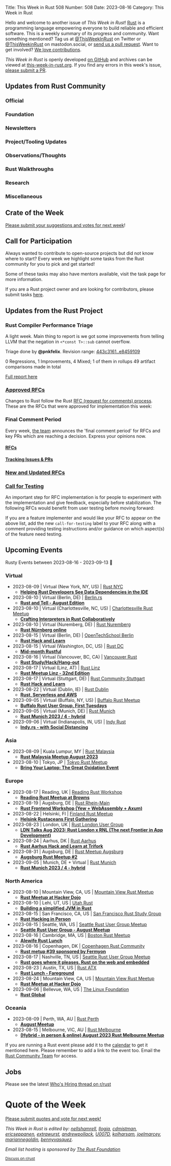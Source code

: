 Title: This Week in Rust 508
Number: 508
Date: 2023-08-16
Category: This Week in Rust

Hello and welcome to another issue of *This Week in Rust*!
[Rust](https://www.rust-lang.org/) is a programming language empowering everyone to build reliable and efficient software.
This is a weekly summary of its progress and community.
Want something mentioned? Tag us at [@ThisWeekInRust](https://twitter.com/ThisWeekInRust) on Twitter or [@ThisWeekinRust](https://mastodon.social/@thisweekinrust) on mastodon.social, or [send us a pull request](https://github.com/rust-lang/this-week-in-rust).
Want to get involved? [We love contributions](https://github.com/rust-lang/rust/blob/master/CONTRIBUTING.md).

*This Week in Rust* is openly developed [on GitHub](https://github.com/rust-lang/this-week-in-rust) and archives can be viewed at [this-week-in-rust.org](https://this-week-in-rust.org/).
If you find any errors in this week's issue, [please submit a PR](https://github.com/rust-lang/this-week-in-rust/pulls).

## Updates from Rust Community

<!--

Dear community contributors:
Please read README.md for guidance on submissions.
Each submitted link should be of the form:

* [Title of the Linked Page](https://example.com/my_article)

If you don't know which category to use, feel free to submit a PR anyway
and just ask the editors to select the category.

-->

### Official

### Foundation

### Newsletters

### Project/Tooling Updates

### Observations/Thoughts

### Rust Walkthroughs

### Research

### Miscellaneous

## Crate of the Week

<!-- COTW goes here -->

[Please submit your suggestions and votes for next week][submit_crate]!

[submit_crate]: https://users.rust-lang.org/t/crate-of-the-week/2704

## Call for Participation

Always wanted to contribute to open-source projects but did not know where to start?
Every week we highlight some tasks from the Rust community for you to pick and get started!

Some of these tasks may also have mentors available, visit the task page for more information.

<!-- CFPs go here, use this format: * [project name - title of issue](link to issue) -->
<!-- * [ - ]() -->

If you are a Rust project owner and are looking for contributors, please submit tasks [here][guidelines].

[guidelines]: https://users.rust-lang.org/t/twir-call-for-participation/4821

## Updates from the Rust Project

<!-- Rust updates go here -->

### Rust Compiler Performance Triage

A light week. Main thing to report is we got some improvements from telling LLVM
that the negation in `<*const T>::sub` cannot overflow.

Triage done by **@pnkfelix**.
Revision range: [443c3161..e8459109](https://perf.rust-lang.org/?start=443c3161dd04f4c1b656a626f9079921bee9c326&end=e8459109bbb440764c1c877032189a27b9e76c4e&absolute=false&stat=instructions%3Au)

0 Regressions, 1 Improvements, 4 Mixed; 1 of them in rollups
49 artifact comparisons made in total

[Full report here](https://github.com/rust-lang/rustc-perf/blob/master/triage/2023-08-14.md) 

### [Approved RFCs](https://github.com/rust-lang/rfcs/commits/master)

Changes to Rust follow the Rust [RFC (request for comments) process](https://github.com/rust-lang/rfcs#rust-rfcs). These
are the RFCs that were approved for implementation this week:

<!-- Approved RFCs go here, use this format: * [Topic](URL) -->
<!-- or if none were approved this week, use: * *No RFCs were approved this week.* -->
<!-- * []() -->

<!--
### [Approved Major Change Proposals (MCP)](https://forge.rust-lang.org/compiler/mcp.html)
<!~~ MCPs occur infrequently, so this section is commented out by default. ~~>
<!~~ MCPs which have been approved or rejected this week go here, use this format: * [major change accepted|rejected] [Topic](URL) ~~>
-->

### Final Comment Period

Every week, [the team](https://www.rust-lang.org/team.html) announces the 'final comment period' for RFCs and key PRs
which are reaching a decision. Express your opinions now.

#### [RFCs](https://github.com/rust-lang/rfcs/labels/final-comment-period)

<!-- RFCs which have entered FCP go here, use this format: * [disposition: merge|close] [Topic](URL) -->
<!-- or if none entered FCP this week, use: * *No RFCs entered Final Comment Period this week.* -->
<!-- * [disposition: ] []() -->

#### [Tracking Issues & PRs](https://github.com/rust-lang/rust/issues?q=is%3Aopen+label%3Afinal-comment-period+sort%3Aupdated-desc)

<!-- Tracking Issues which have entered FCP go here, use this format: * [disposition: merge|close] [Topic](URL) -->
<!-- or if none entered FCP this week, use: * *No Tracking Issues or PRs entered Final Comment Period this week.* -->
<!-- * [disposition: ] []() -->

### [New and Updated RFCs](https://github.com/rust-lang/rfcs/pulls)

<!-- New or updated RFCs go here, use this format: * [new|updated] [Topic](URL) -->
<!-- or if there are no new or updated RFCs this week, use: * *No New or Updated RFCs were created this week.* -->
<!-- * [new|updated] []() -->

### [Call for Testing](https://github.com/rust-lang/rfcs/issues?q=label%3Acall-for-testing)
An important step for RFC implementation is for people to experiment with the
implementation and give feedback, especially before stabilization.  The following
RFCs would benefit from user testing before moving forward:

<!-- Calls for Testing go here, use this format:
    * [<RFC Topic>](<RFC URL>)
        * [Tracking Issue](<Tracking Issue URL>)
        * [Testing steps](<Testing Steps URL>)
-->
<!-- or if there are no new or updated RFCs this week, use: * *No New or Updated RFCs were created this week.* -->
<!-- Remember to remove the `call-for-testing` label from the RFC so that the maintainer can signal for testers again, if desired. -->

If you are a feature implementer and would like your RFC to appear on the above list, add the new `call-for-testing`
label to your RFC along with a comment providing testing instructions and/or guidance on which aspect(s) of the feature
need testing.

## Upcoming Events

Rusty Events between 2023-08-16 - 2023-09-13 🦀

### Virtual

* 2023-08-09 | Virtual (New York, NY, US) | [Rust NYC](https://www.meetup.com/rust-nyc/)
    * [**Helping Rust Developers See Data Dependencies in the IDE**](https://www.meetup.com/rust-nyc/events/295078036)
* 2023-08-10 | Virtual (Berlin, DE) | [Berlin.rs](https://berline.rs/)
    * [**Rust and Tell - August Edition**](https://berline.rs/2023/08/10/rust-and-tell-august-edition.html)
* 2023-08-10 | Virtual (Charlottesville, NC, US) | [Charlottesville Rust Meetup](https://www.meetup.com/charlottesville-rust-meetup/)
    * [**Crafting Interpreters in Rust Collaboratively**](https://www.meetup.com/charlottesville-rust-meetup/events/ngnwftyfclbnb/)
* 2023-08-10 | Virtual (Nuremberg, DE) | [Rust Nuremberg](https://www.meetup.com/rust-noris/)
    * [**Rust Nürnberg online**](https://www.meetup.com/rust-noris/events/289732653)
* 2023-08-15 | Virtual (Berlin, DE) | [OpenTechSchool Berlin](https://www.meetup.com/opentechschool-berlin/)
    * [**Rust Hack and Learn**](https://www.meetup.com/opentechschool-berlin/events/zdrzpsyfclbtb/)
* 2023-08-15 | Virtual (Washington, DC, US) | [Rust DC](https://www.meetup.com/rustdc/)
    * [**Mid-month Rustful**](https://www.meetup.com/rustdc/events/293553331/)
* 2023-08-16 | Virtual (Vancouver, BC, CA) | [Vancouver Rust](https://www.meetup.com/vancouver-rust/)
    * [**Rust Study/Hack/Hang-out**](https://www.meetup.com/vancouver-rust/events/kmhpftyfclbvb/)
* 2023-08-17 | Virtual (Linz, AT) | [Rust Linz](https://www.meetup.com/rust-linz/)
    * [**Rust Meetup Linz - 32nd Edition**](https://www.meetup.com/rust-linz/events/294718621/)
* 2023-08-17 | Virtual (Stuttgart, DE) | [Rust Community Stuttgart](https://www.meetup.com/rust-community-stuttgart/)
    * [**Rust Hack and Learn**](https://www.meetup.com/opentechschool-berlin/events/295051663/)
* 2023-08-22 | Virtual (Dublin, IE) | [Rust Dublin](https://www.meetup.com/Rust-Dublin/)
    * [**Rust, Serverless and AWS**](https://www.meetup.com/Rust-Dublin/events/294587280/)
* 2023-09-05 | Virtual (Buffalo, NY, US) | [Buffalo Rust Meetup](https://www.meetup.com/buffalo-rust-meetup/)
    * [**Buffalo Rust User Group, First Tuesdays**](https://www.meetup.com/buffalo-rust-meetup/events/295207389/)
* 2023-09-05 | Virtual (Munich, DE) | [Rust Munich](https://www.meetup.com/rust-munich/)
    * [**Rust Munich 2023 / 4 - hybrid**](https://www.meetup.com/rust-munich/events/294186101/)
* 2023-09-06 | Virtual (Indianapolis, IN, US) | [Indy Rust](https://www.meetup.com/indyrs/)
    * [**Indy.rs - with Social Distancing**](https://www.meetup.com/indyrs/events/294049877)

### Asia

* 2023-08-09 | Kuala Lumpur, MY | [Rust Malaysia](https://rust-malaysia.github.io/meetup/)
    * [**Rust Malaysia Meetup August 2023**](https://forms.gle/tL68U1PZF5bAV1LY7)
* 2023-08-10 | Tokyo, JP | [Tokyo Rust Meetup](https://www.meetup.com/tokyo-rust-meetup/)
    * [**Bring Your Laptop: The Great Oxidation Event**](https://www.meetup.com/tokyo-rust-meetup/events/295275684)

### Europe

* 2023-08-17 | Reading, UK | [Reading Rust Workshop](https://www.meetup.com/reading-rust-workshop/)
    * [**Reading Rust Meetup at Browns**](https://www.meetup.com/reading-rust-workshop/events/294201562/)
* 2023-08-19 | Augsburg, DE | [Rust Rhein-Main](https://www.meetup.com/rust-rhein-main/)
    * [**Rust Frontend Workshop (Yew + WebAssembly + Axum)**](https://www.meetup.com/rust-rhein-main/events/295298582/)
* 2023-08-22 | Helsinki, FI | [Finland Rust Meetup](https://www.meetup.com/helsinki-rust-meetup-group)
    * [**Helsink Rustaceans First Gathering**](https://www.meetup.com/helsinki-rust-meetup-group/events/294616573/)
* 2023-08-23 | London, UK | [Rust London User Group](https://www.meetup.com/rust-london-user-group/)
    * [**LDN Talks Aug 2023: Rust London x RNL (The next Frontier in App Development)**](https://www.meetup.com/rust-london-user-group/events/295338396/)
* 2023-08-24 | Aarhus, DK | [Rust Aarhus](https://www.meetup.com/rust-aarhus/)
    * [**Rust Aarhus Hack and Learn at Trifork**](https://www.meetup.com/rust-aarhus/events/293950871/)
* 2023-08-31 | Augsburg, DE | [Rust Meetup Augsburg](https://www.meetup.com/rust-meetup-augsburg/)
    * [**Augsburg Rust Meetup #2**](https://www.meetup.com/rust-meetup-augsburg/events/294538503/)
* 2023-09-05 | Munich, DE + Virtual | [Rust Munich](https://www.meetup.com/rust-munich/)
    * [**Rust Munich 2023 / 4 - hybrid**](https://www.meetup.com/rust-munich/events/294186101/)

### North America

* 2023-08-10 | Mountain View, CA, US | [Mountain View Rust Meetup](https://www.meetup.com/mv-rust-meetup/)
    * [**Rust Meetup at Hacker Dojo**](https://www.meetup.com/mv-rust-meetup/events/294911475/)
* 2023-08-10 | Lehi, UT, US | [Utah Rust](https://www.meetup.com/utah-rust/)
    * [**Building a simplified JVM in Rust**](https://www.meetup.com/utah-rust/events/294972766/)
* 2023-08-15 | San Francisco, CA, US | [San Francisco Rust Study Group](https://www.meetup.com/san-francisco-rust-study-group/)
    * [**Rust Hacking in Person**](https://www.meetup.com/san-francisco-rust-study-group/events/vwljctyfclbtb)
* 2023-08-15 | Seattle, WA, US | [Seattle Rust User Group Meetup](https://www.meetup.com/seattle-rust-user-group/)
    * [**Seattle Rust User Group - August Meetup**](https://www.meetup.com/seattle-rust-user-group/events/294804636/)
* 2023-08-16 | Cambridge, MA, US | [Boston Rust Meetup](https://www.meetup.com/bostonrust/)
    * [**Alewife Rust Lunch**](https://www.meetup.com/bostonrust/events/294910746/)
* 2023-08-16 | Copenhagen, DK | [Copenhagen Rust Community](https://www.meetup.com/copenhagen-rust-community/)
    * [**Rust metup #39 sponsored by Fermyon**](https://www.meetup.com/copenhagen-rust-community/events/294806394)
* 2023-08-17 | Nashville, TN, US | [Seattle Rust User Group Meetup](https://www.meetup.com/music-city-rust-developers/)
    * [**Rust goes where it pleases. Rust on the web and embedded**](https://www.meetup.com/music-city-rust-developers/events/294805470/)
* 2023-08-23 | Austin, TX, US | [Rust ATX](https://www.meetup.com/rust-atx/)
    * [**Rust Lunch - Fareground**](https://www.meetup.com/rust-atx/events/295008514)
* 2023-08-24 | Mountain View, CA, US | [Mountain View Rust Meetup](https://www.meetup.com/mv-rust-meetup/)
    * [**Rust Meetup at Hacker Dojo**](https://www.meetup.com/mv-rust-meetup/events/295107743/)
* 2023-09-06 | Bellevue, WA, US | [The Linux Foundation](https://www.linuxfoundation.org/)
    * [**Rust Global**](https://events.linuxfoundation.org/rust-global/)

### Oceania

* 2023-08-09 | Perth, WA, AU | [Rust Perth](https://www.linkedin.com/groups/7439562/)
    * [**August Meetup**](https://www.tickettailor.com/events/perthrustusergroup/970279)
* 2023-08-15 | Melbourne, VIC, AU | [Rust Melbourne](https://www.meetup.com/rust-melbourne/)
    * [**(Hybrid - in person & online) August 2023 Rust Melbourne Meetup**](https://www.meetup.com/rust-melbourne/events/295143203/)

If you are running a Rust event please add it to the [calendar] to get
it mentioned here. Please remember to add a link to the event too.
Email the [Rust Community Team][community] for access.

[calendar]: https://www.google.com/calendar/embed?src=apd9vmbc22egenmtu5l6c5jbfc%40group.calendar.google.com
[community]: mailto:community-team@rust-lang.org

## Jobs
<!--

Rust Jobs:

TWiR has stopped featuring individual job postings. You can read more about this change here:

https://github.com/rust-lang/this-week-in-rust/issues/3412

-->

Please see the latest [Who's Hiring thread on r/rust](INSERT_LINK_HERE)

# Quote of the Week

<!-- QOTW goes here -->

[Please submit quotes and vote for next week!](https://users.rust-lang.org/t/twir-quote-of-the-week/328)

*This Week in Rust is edited by: [nellshamrell](https://github.com/nellshamrell), [llogiq](https://github.com/llogiq), [cdmistman](https://github.com/cdmistman), [ericseppanen](https://github.com/ericseppanen), [extrawurst](https://github.com/extrawurst), [andrewpollack](https://github.com/andrewpollack), [U007D](https://github.com/U007D), [kolharsam](https://github.com/kolharsam), [joelmarcey](https://github.com/joelmarcey), [mariannegoldin](https://github.com/mariannegoldin), [bennyvasquez](https://github.com/bennyvasquez).*

*Email list hosting is sponsored by [The Rust Foundation](https://foundation.rust-lang.org/)*

<small>[Discuss on r/rust](REDDIT_LINK_HERE)</small>
